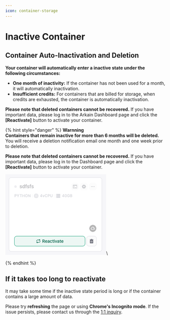 ```yaml
---
icon: container-storage
---
```


# Inactive Container

## **Container Auto-Inactivation and Deletion** <a href="#container-auto-inactivation-and-deletion" id="container-auto-inactivation-and-deletion"></a>

**Your container will automatically enter a inactive state under the following circumstances:**

* **One month of inactivity:** If the container has not been used for a month, it will automatically inactivation.
* **Insufficient credits:** For containers that are billed for storage, when credits are exhausted, the container is automatically inactivation.

**Please note that deleted containers cannot be recovered.** If you have important data, please log in to the Arkain Dashboard page and click the **\[Reactivate]** button to activate your container.

{% hint style="danger" %}
**Warnning**\
**Containers that remain inactive for more than 6 months will be deleted.** You will receive a deletion notification email one month and one week prior to deletion.

**Please note that deleted containers cannot be recovered.** If you have important data, please log in to the Dashboard page and click the **\[Reactivate]** button to activate your container.

![](<../../../.gitbook/assets/image (30).png>)\

{% endhint %}



## **If it takes too long to reactivate**

It may take some time if the inactive state period is long or if the container contains a large amount of data.

Please try **refreshing** the page or using **Chrome's Incognito mode**. If the issue persists, please contact us through the [1:1 inquiry](https://goormide.channel.io/home).
